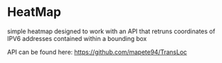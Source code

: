 # HeatMap

simple heatmap designed to work with an API that retruns coordinates of IPV6 addresses contained within a bounding box

API can be found here: https://github.com/mapete94/TransLoc
